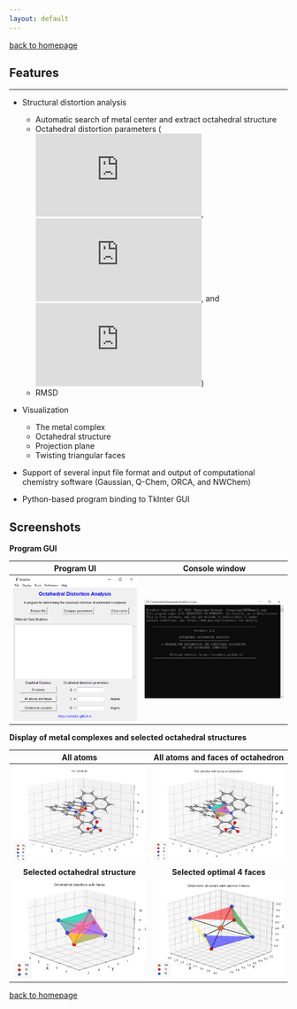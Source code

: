 ```yaml
---
layout: default
---
```

[back to homepage](./)

## Features
***
- Structural distortion analysis
  - Automatic search of metal center and extract octahedral structure
  - Octahedral distortion parameters (![](https://latex.codecogs.com/svg.Latex?%5CDelta), 
![](https://latex.codecogs.com/svg.Latex?%5CSigma), and 
![](https://latex.codecogs.com/svg.Latex?%5CTheta))
  - RMSD
- Visualization
  - The metal complex
  - Octahedral structure
  - Projection plane
  - Twisting triangular faces
  
- Support of several input file format and output of computational chemistry software (Gaussian, Q-Chem, ORCA, and NWChem)
  
- Python-based program binding to TkInter GUI

## Screenshots
**Program GUI**

|            Program UI            |         Console window        |
|:--------------------------------:|:-----------------------------:|
|![](images/Capture_Program.png)   | ![](images/Capture_Window.png)| 

**Display of metal complexes and selected octahedral structures**

|             All atoms            |    All atoms and faces of octahedron   |
|:--------------------------------:|:--------------------------------------:|
|![](images/Figure_1.png)          | ![](images/Figure_2.png)               |
|**Selected octahedral structure** |       **Selected optimal 4 faces**     |
|![](images/Figure_3.png)          | ![](images/Figure_4.png)               |

[back to homepage](./)
